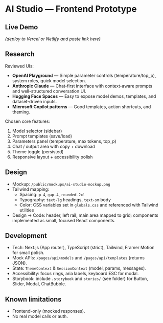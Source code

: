 # AI Studio — Frontend Prototype

## Live Demo
*(deploy to Vercel or Netlify and paste link here)*

## Research
Reviewed UIs:
- **OpenAI Playground** — Simple parameter controls (temperature/top_p), system roles, quick model selection.
- **Anthropic Claude** — Chat-first interface with context-aware prompts and well-structured conversation UI.
- **Hugging Face Spaces** — Easy to expose model demos, templates, and dataset-driven inputs.
- **Microsoft Copilot patterns** — Good templates, action shortcuts, and theming.

Chosen core features:
1. Model selector (sidebar)
2. Prompt templates (save/load)
3. Parameters panel (temperature, max tokens, top_p)
4. Chat / output area with copy + download
5. Theme toggle (persisted)
6. Responsive layout + accessibility polish

## Design
- Mockup: `/public/mockups/ai-studio-mockup.png`
- Tailwind mapping:
  - Spacing: `p-4`, `gap-4`, `rounded-2xl`
  - Typography: `text-lg` headings, `text-sm` body
  - Color: CSS variables set in `globals.css` and referenced with Tailwind utilities
- Design -> Code: header, left rail, main area mapped to grid; components implemented as small, focused React components.

## Development
- Tech: Next.js (App router), TypeScript (strict), Tailwind, Framer Motion for small polish.
- Mock APIs: `/pages/api/models` and `/pages/api/templates` (returns JSON).
- State: `ThemeContext` & `SessionContext` (model, params, messages).
- Accessibility: focus rings, aria labels, keyboard ESC for modal.
- Storybook: include `.storybook` and `stories/` (see folder) for Button, Slider, Modal, ChatBubble.

## Known limitations
- Frontend-only (mocked responses).
- No real model calls or auth.
